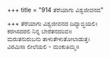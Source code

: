 +++
title = "914 ತೆರೆಯಾಗು ವಿಶ್ವಜೀವನದ"

+++
ತೆರೆಯಾಗು ವಿಶ್ವಜೀವನದ ದಿವ್ಯಾಬ್ಧಿಯಲಿ।  
ಕರಗಿಸದರಲಿ ನಿನ್ನ ಬೇರೆತನದರಿವ॥  
ಮರುತನುರುಬನು ತಾಳುತೇಳುತೋಲಾಡುತ್ತ।  
ವಿರಮಿಸಾ ಲೀಲೆಯಲಿ - ಮಂಕುತಿಮ್ಮ॥  

